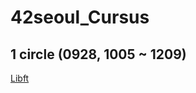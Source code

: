 # 42seoul_Cursus
## 1 circle (0928, 1005 ~ 1209)
[Libft](https://github.com/Cho2018/42seoul_Cursus/tree/master/Libft)
